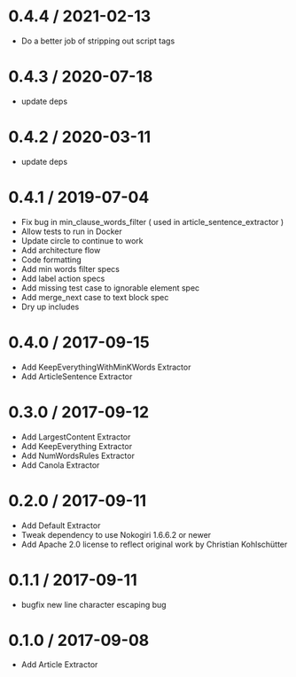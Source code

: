# 0.4.4 / 2021-02-13
* Do a better job of stripping out script tags

# 0.4.3 / 2020-07-18

* update deps

# 0.4.2 / 2020-03-11

* update deps

# 0.4.1 / 2019-07-04

* Fix bug in min_clause_words_filter ( used in article_sentence_extractor )
* Allow tests to run in Docker
* Update circle to continue to work
* Add architecture flow
* Code formatting
* Add min words filter specs
* Add label action specs
* Add missing test case to ignorable element spec
* Add merge_next case to text block spec
* Dry up includes

# 0.4.0 / 2017-09-15

* Add KeepEverythingWithMinKWords Extractor
* Add ArticleSentence Extractor

# 0.3.0 / 2017-09-12

* Add LargestContent Extractor
* Add KeepEverything Extractor
* Add NumWordsRules Extractor
* Add Canola Extractor

# 0.2.0 / 2017-09-11

* Add Default Extractor
* Tweak dependency to use Nokogiri 1.6.6.2 or newer
* Add Apache 2.0 license to reflect original work by Christian Kohlschütter

# 0.1.1 / 2017-09-11

* bugfix new line character escaping bug

# 0.1.0 / 2017-09-08

* Add Article Extractor
